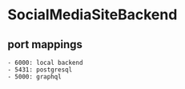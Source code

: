 # SocialMediaSiteBackend

## port mappings
    - 6000: local backend
    - 5431: postgresql
    - 5000: graphql